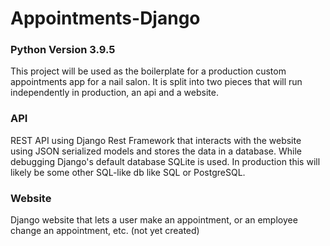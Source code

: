 # Appointments-Django

### Python Version 3.9.5

This project will be used as the boilerplate for a production custom appointments app for a nail salon. It is split into
two pieces that will run independently in production, an api and a website.

### API
REST API using Django Rest Framework that interacts with the website using JSON serialized models and stores the data in a database. 
While debugging Django's default database SQLite is used. In production this will likely be some other SQL-like db like SQL or PostgreSQL.

### Website
Django website that lets a user make an appointment, or an employee change an appointment, etc. (not yet created)